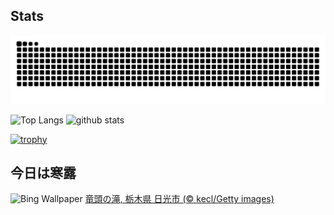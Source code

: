 ## Stats
<picture>
  <source media="(prefers-color-scheme: dark)" srcset="https://raw.githubusercontent.com/ba230t/ba230t/output/github-contribution-grid-snake-dark.svg">
  <source media="(prefers-color-scheme: light)" srcset="https://raw.githubusercontent.com/ba230t/ba230t/output/github-contribution-grid-snake.svg">
  <img alt="github contribution grid snake animation" src="https://raw.githubusercontent.com/ba230t/ba230t/output/github-contribution-grid-snake.svg">
</picture>

<p align="left">
  <img alt="Top Langs" height="150px" src="https://github-readme-stats.vercel.app/api/top-langs/?username=ba230t&layout=compact&theme=transparent" />
  <img alt="github stats" height="150px" src="https://github-readme-stats.vercel.app/api?username=ba230t&theme=transparent" />
</p>

[![trophy](https://github-profile-trophy.vercel.app/?username=ba230t&theme=transparent&column=7)](https://github.com/ryo-ma/github-profile-trophy)


<!-- Bing Wallpaper Start -->
## 今日は寒露
![Bing Wallpaper](https://www.bing.com/th?id=OHR.Ryuzufalls2025_JA-JP6418303608_1920x1080.jpg&rf=LaDigue_1920x1080.jpg&pid=hp)
[竜頭の滝, 栃木県 日光市 (© kecl/Getty images)](https://www.bing.com/search?q=%E7%AB%9C%E9%A0%AD%E3%81%AE%E6%BB%9D&form=hpcapt&filters=HpDate%3a%2220251007_1500%22)
<!-- Bing Wallpaper End -->
